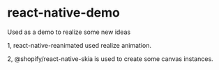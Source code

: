 # react-native-demo
Used as a demo to realize some new ideas

1, react-native-reanimated used realize animation.

2, @shopify/react-native-skia is used to create some canvas instances.
